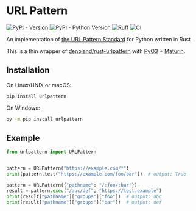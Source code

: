 # URL Pattern

[![PyPI - Version](https://img.shields.io/pypi/v/urlpattern)](https://pypi.org/project/urlpattern/) ![PyPI - Python Version](https://img.shields.io/pypi/pyversions/urlpattern)
 [![Ruff](https://img.shields.io/endpoint?url=https://raw.githubusercontent.com/astral-sh/ruff/main/assets/badge/v2.json)](https://github.com/astral-sh/ruff) [![CI](https://github.com/urlpattern/python-urlpattern/actions/workflows/CI.yml/badge.svg)](https://github.com/urlpattern/python-urlpattern/actions)

An implementation of [the URL Pattern Standard](https://urlpattern.spec.whatwg.org/) for Python written in Rust

This is a thin wrapper of [denoland/rust-urlpattern](https://github.com/denoland/rust-urlpattern) with [PyO3](https://github.com/PyO3/pyo3) + [Maturin](https://github.com/PyO3/maturin).

## Installation

On Linux/UNIX or macOS:

```sh
pip install urlpattern
```

On Windows:

```sh
py -m pip install urlpattern
```

## Example

```py
from urlpattern import URLPattern


pattern = URLPattern("https://example.com/*")
print(pattern.test("https://example.com/foo/bar"))  # output: True

pattern = URLPattern({"pathname": "/:foo/:bar"})
result = pattern.exec("/abc/def", "https://test.example")
print(result["pathname"]["groups"]["foo"])  # output: abc
print(result["pathname"]["groups"]["bar"])  # output: def
```

